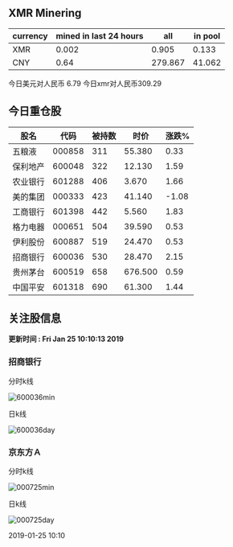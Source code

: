 ## XMR Minering

|currency|mined in last 24 hours|all|in pool|
|---|---|---|---|
|XMR|0.002|0.905|0.133|
|CNY|0.64|279.867|41.062|

今日美元对人民币 6.79	今日xmr对人民币309.29


## 今日重仓股 

|股名|代码|被持数|时价|涨跌%|
|---|---|---|---|---|
|五粮液|000858|311|55.380|0.33|
|保利地产|600048|322|12.130|1.59|
|农业银行|601288|406|3.670|1.66|
|美的集团|000333|423|41.140|-1.08|
|工商银行|601398|442|5.560|1.83|
|格力电器|000651|504|39.590|0.53|
|伊利股份|600887|519|24.470|0.53|
|招商银行|600036|530|28.470|2.15|
|贵州茅台|600519|658|676.500|0.59|
|中国平安|601318|690|61.300|1.44|

## 关注股信息
**更新时间 : Fri Jan 25 10:10:13 2019**
### 招商银行 
分时k线

![600036min](http://image.sinajs.cn/newchart/min/n/sh600036.gif)

日k线

![600036day](http://image.sinajs.cn/newchart/daily/n/sh600036.gif)

### 京东方Ａ 
分时k线

![000725min](http://image.sinajs.cn/newchart/min/n/sz000725.gif)

日k线

![000725day](http://image.sinajs.cn/newchart/daily/n/sz000725.gif)

2019-01-25 10:10